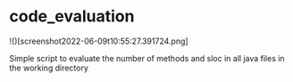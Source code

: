 # code_evaluation

!()[screenshot2022-06-09t10:55:27.391724.png]

Simple script to evaluate the number of methods and sloc in all java files in the working directory

